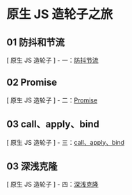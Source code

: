 # 原生 JS 造轮子之旅

## 01 防抖和节流

[ 原生 JS 造轮子 ] - 一：[防抖节流](https://juejin.im/post/5e12e902f265da5d654b3cf9)

## 02 Promise

[ 原生 JS 造轮子 ] - 二：[Promise](https://juejin.im/post/5e670b33f265da570c754149)

## 03 call、apply、bind

[ 原生 JS 造轮子 ] - 三：[call、apply、bind](https://juejin.im/post/5e6a4ede518825493c7b6d64)

## 03 深浅克隆

[ 原生 JS 造轮子 ] - 四：[深浅克隆](https://juejin.im/post/5e787d505188255df40faaae)
